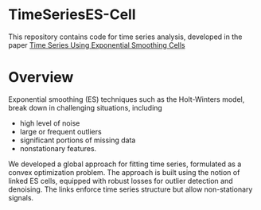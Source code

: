 # TimeSeriesES-Cell

This repository contains code for time series analysis, developed in the paper
[Time Series Using Exponential Smoothing Cells](https://arxiv.org/abs/1706.02829)

Overview
============

Exponential smoothing (ES) techniques such as the Holt-Winters model, break down in challenging situations, including
  * high level of noise
  * large or frequent outliers
  * significant portions of missing data
  * nonstationary features. 

We developed a global approach for fitting time series, formulated as a convex optimization problem. 
The approach is built using the notion of linked ES cells, equipped with robust losses for outlier 
detection and denoising. The links enforce time series structure but allow non-stationary signals.  



